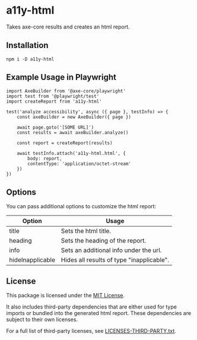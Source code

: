 # a11y-html

Takes axe-core results and creates an html report.

## Installation

```
npm i -D a11y-html
```

## Example Usage in Playwright

```
import AxeBuilder from '@axe-core/playwright'
import test from '@playwright/test'
import createReport from 'a11y-html'

test('analyze accessibility', async ({ page }, testInfo) => {
    const axeBuilder = new AxeBuilder({ page })

    await page.goto('[SOME URL]')
    const results = await axeBuilder.analyze()

    const report = createReport(results)

    await testInfo.attach('a11y-html.html', {
        body: report,
        contentType: 'application/octet-stream'
    })
})
```

## Options

You can pass additional options to customize the html report:

| Option           | Usage                                     |
| ---------------- | ----------------------------------------- |
| title            | Sets the html title.                      |
| heading          | Sets the heading of the report.           |
| info             | Sets an additional info under the url.    |
| hideInapplicable | Hides all results of type "inapplicable". |

## License

This package is licensed under the [MIT License](./LICENSE).

It also includes third-party dependencies that are either used for type imports or bundled into the generated html report. These dependencies are subject to their own licenses.

For a full list of third-party licenses, see [LICENSES-THIRD-PARTY.txt](./LICENSES-THIRD-PARTY.txt).
